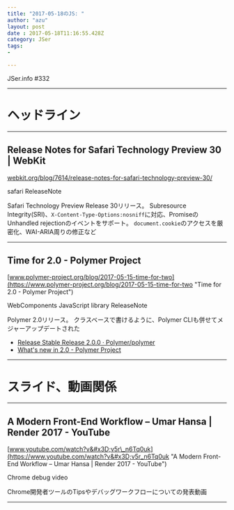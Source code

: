 ```yaml
---
title: "2017-05-18のJS: "
author: "azu"
layout: post
date : 2017-05-18T11:16:55.428Z
category: JSer
tags:
-

---
```


JSer.info #332

----

<h1 class="site-genre">ヘッドライン</h1>

----

## Release Notes for Safari Technology Preview 30 | WebKit
[webkit.org/blog/7614/release-notes-for-safari-technology-preview-30/](https://webkit.org/blog/7614/release-notes-for-safari-technology-preview-30/ "Release Notes for Safari Technology Preview 30 | WebKit")
<p class="jser-tags jser-tag-icon"><span class="jser-tag">safari</span> <span class="jser-tag">ReleaseNote</span></p>

Safari Technology Preview Release 30リリース。
Subresource Integrity(SRI)、`X-Content-Type-Options:nosniff`に対応、PromiseのUnhandled rejectionのイベントをサポート。
`document.cookie`のアクセスを厳密化、WAI-ARIA周りの修正など


----

## Time for 2.0 - Polymer Project
[www.polymer-project.org/blog/2017-05-15-time-for-two](https://www.polymer-project.org/blog/2017-05-15-time-for-two "Time for 2.0 - Polymer Project")
<p class="jser-tags jser-tag-icon"><span class="jser-tag">WebComponents</span> <span class="jser-tag">JavaScript</span> <span class="jser-tag">library</span> <span class="jser-tag">ReleaseNote</span></p>

Polymer 2.0リリース。
クラスベースで書けるように、Polymer CLIも併せてメジャーアップデートされた

- [Release Stable Release 2.0.0 · Polymer/polymer](https://github.com/Polymer/polymer/releases/tag/v2.0.0 "Release Stable Release 2.0.0 · Polymer/polymer")
- [What&#39;s new in 2.0 - Polymer Project](https://www.polymer-project.org/2.0/docs/about_20 "What&amp;#39;s new in 2.0 - Polymer Project")

----
<h1 class="site-genre">スライド、動画関係</h1>

----

## A Modern Front-End Workflow – Umar Hansa | Render 2017 - YouTube
[www.youtube.com/watch?v&#x3D;v5r\_n6Tq0uk](https://www.youtube.com/watch?v&#x3D;v5r_n6Tq0uk "A Modern Front-End Workflow – Umar Hansa | Render 2017 - YouTube")
<p class="jser-tags jser-tag-icon"><span class="jser-tag">Chrome</span> <span class="jser-tag">debug</span> <span class="jser-tag">video</span></p>

Chrome開発者ツールのTipsやデバッグワークフローについての発表動画


----
